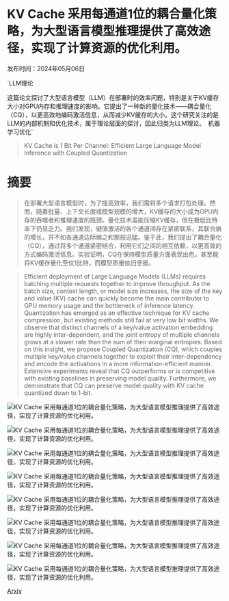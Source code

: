 # KV Cache 采用每通道1位的耦合量化策略，为大型语言模型推理提供了高效途径，实现了计算资源的优化利用。

发布时间：2024年05月06日

`LLM理论

这篇论文探讨了大型语言模型（LLM）在部署时的效率问题，特别是关于KV缓存大小对GPU内存和推理速度的影响。它提出了一种新的量化技术——耦合量化（CQ），以更高效地编码激活信息，从而减少KV缓存的大小。这个研究关注的是LLM的内部机制和优化技术，属于理论层面的探讨，因此归类为LLM理论。` `机器学习优化`

> KV Cache is 1 Bit Per Channel: Efficient Large Language Model Inference with Coupled Quantization

# 摘要

> 在部署大型语言模型时，为了提高效率，我们需将多个请求打包处理。然而，随着批量、上下文长度或模型规模的增大，KV缓存的大小成为GPU内存的吞噬者和推理速度的瓶颈。量化技术虽能压缩KV缓存，但在极低比特率下仍显乏力。我们发现，键值激活的各个通道间存在紧密联系，其联合熵的增长，并不如各通道边际熵之和那般迅猛。鉴于此，我们提出了耦合量化（CQ），通过将多个通道紧密结合，利用它们之间的相互依赖，以更高效的方式编码激活信息。实验证明，CQ在保持模型质量方面表现出色，甚至能将KV缓存量化至仅1比特，而模型质量依旧坚挺。

> Efficient deployment of Large Language Models (LLMs) requires batching multiple requests together to improve throughput. As the batch size, context length, or model size increases, the size of the key and value (KV) cache can quickly become the main contributor to GPU memory usage and the bottleneck of inference latency. Quantization has emerged as an effective technique for KV cache compression, but existing methods still fail at very low bit widths. We observe that distinct channels of a key/value activation embedding are highly inter-dependent, and the joint entropy of multiple channels grows at a slower rate than the sum of their marginal entropies. Based on this insight, we propose Coupled Quantization (CQ), which couples multiple key/value channels together to exploit their inter-dependency and encode the activations in a more information-efficient manner. Extensive experiments reveal that CQ outperforms or is competitive with existing baselines in preserving model quality. Furthermore, we demonstrate that CQ can preserve model quality with KV cache quantized down to 1-bit.

![KV Cache 采用每通道1位的耦合量化策略，为大型语言模型推理提供了高效途径，实现了计算资源的优化利用。](../../..//opt/data/Projects/HuggingArxiv/paper_images/2405.03917/x1.png)

![KV Cache 采用每通道1位的耦合量化策略，为大型语言模型推理提供了高效途径，实现了计算资源的优化利用。](../../..//opt/data/Projects/HuggingArxiv/paper_images/2405.03917/x2.png)

![KV Cache 采用每通道1位的耦合量化策略，为大型语言模型推理提供了高效途径，实现了计算资源的优化利用。](../../..//opt/data/Projects/HuggingArxiv/paper_images/2405.03917/x3.png)

![KV Cache 采用每通道1位的耦合量化策略，为大型语言模型推理提供了高效途径，实现了计算资源的优化利用。](../../..//opt/data/Projects/HuggingArxiv/paper_images/2405.03917/x4.png)

![KV Cache 采用每通道1位的耦合量化策略，为大型语言模型推理提供了高效途径，实现了计算资源的优化利用。](../../..//opt/data/Projects/HuggingArxiv/paper_images/2405.03917/x5.png)

![KV Cache 采用每通道1位的耦合量化策略，为大型语言模型推理提供了高效途径，实现了计算资源的优化利用。](../../..//opt/data/Projects/HuggingArxiv/paper_images/2405.03917/x6.png)

![KV Cache 采用每通道1位的耦合量化策略，为大型语言模型推理提供了高效途径，实现了计算资源的优化利用。](../../..//opt/data/Projects/HuggingArxiv/paper_images/2405.03917/key_emb.png)

![KV Cache 采用每通道1位的耦合量化策略，为大型语言模型推理提供了高效途径，实现了计算资源的优化利用。](../../..//opt/data/Projects/HuggingArxiv/paper_images/2405.03917/value_emb.png)

[Arxiv](https://arxiv.org/abs/2405.03917)
